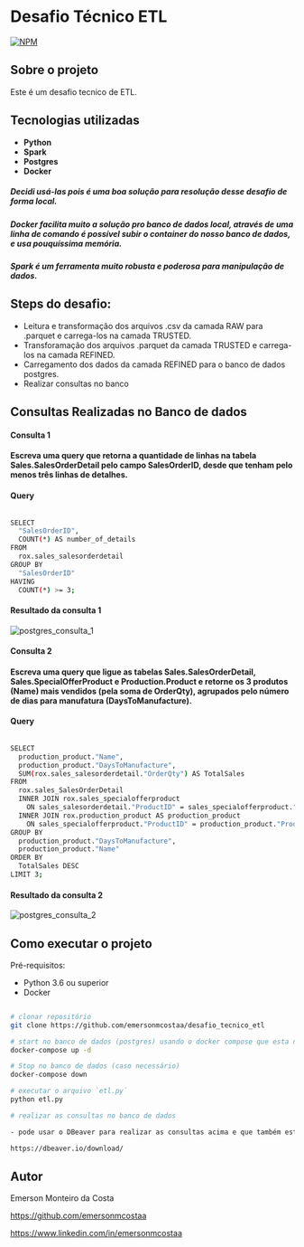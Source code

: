 # Desafio Técnico ETL

[![NPM](https://img.shields.io/npm/l/react)](https://github.com/emersonmcostaa/desafio_tecnico_etl/blob/main/LICENSE) 

## Sobre o projeto

Este é um desafio tecnico de ETL.

## Tecnologias utilizadas

- __Python__
- __Spark__
- __Postgres__
- __Docker__

##### Decidi usá-las pois é uma boa solução para resolução desse desafio de forma local.    
##### Docker facilita muito a solução pro banco de dados local, através de uma linha de comando é possível subir o container do nosso banco de dados, e usa pouquíssima memória.  
##### Spark é um ferramenta muito robusta e poderosa para manipulação de dados.    

## Steps do desafio:

- Leitura e transformação dos arquivos .csv da camada RAW para .parquet e carrega-los na camada TRUSTED.
- Transforamação dos arquivos .parquet da camada TRUSTED e carrega-los na camada REFINED.
- Carregamento dos dados da camada REFINED para o banco de dados postgres.
- Realizar consultas no banco

## Consultas Realizadas no Banco de dados

#### Consulta 1

#### Escreva uma query que retorna a quantidade de linhas na tabela Sales.SalesOrderDetail pelo campo SalesOrderID, desde que tenham pelo menos três linhas de detalhes.   

#### Query

```bash

SELECT
  "SalesOrderID",
  COUNT(*) AS number_of_details
FROM
  rox.sales_salesorderdetail
GROUP BY
  "SalesOrderID"
HAVING
  COUNT(*) >= 3;

```

#### Resultado da consulta 1
![postgres_consulta_1](https://github.com/emersonmcostaa/desafio_tecnico_etl/assets/99415850/0270cdca-228b-4b6e-8775-74713d8a5b38)


#### Consulta 2

#### Escreva uma query que ligue as tabelas Sales.SalesOrderDetail, Sales.SpecialOfferProduct e Production.Product e retorne os 3 produtos (Name) mais vendidos (pela soma de OrderQty), agrupados pelo número de dias para manufatura (DaysToManufacture).   

#### Query

```bash

SELECT
  production_product."Name",
  production_product."DaysToManufacture",
  SUM(rox.sales_salesorderdetail."OrderQty") AS TotalSales
FROM
  rox.sales_SalesOrderDetail
  INNER JOIN rox.sales_specialofferproduct
    ON sales_salesorderdetail."ProductID" = sales_specialofferproduct."ProductID"
  INNER JOIN rox.production_product AS production_product
    ON sales_specialofferproduct."ProductID" = production_product."ProductID"
GROUP BY
  production_product."DaysToManufacture",
  production_product."Name"
ORDER BY
  TotalSales DESC
LIMIT 3;

```

#### Resultado da consulta 2
![postgres_consulta_2](https://github.com/emersonmcostaa/desafio_tecnico_etl/assets/99415850/db2e2fc4-44b4-4933-a9cc-e91101646110)


## Como executar o projeto

Pré-requisitos:   
- Python 3.6 ou superior   
- Docker    

```bash

# clonar repositório
git clone https://github.com/emersonmcostaa/desafio_tecnico_etl

# start no banco de dados (postgres) usando o docker compose que esta na pasta `docker` desse projeto
docker-compose up -d

# Stop no banco de dados (caso necessário)
docker-compose down

# executar o arquivo `etl.py`
python etl.py

# realizar as consultas no banco de dados

- pode usar o DBeaver para realizar as consultas acima e que também estão na pasta `sql`

https://dbeaver.io/download/

```

## Autor

Emerson Monteiro da Costa  

https://github.com/emersonmcostaa  

https://www.linkedin.com/in/emersonmcostaa  
